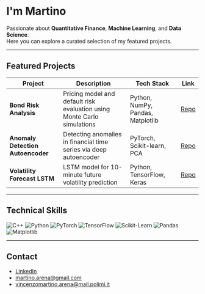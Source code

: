 # I'm Martino

Passionate about **Quantitative Finance**, **Machine Learning**, and **Data Science**.  
Here you can explore a curated selection of my featured projects.

---

## Featured Projects

| Project | Description | Tech Stack | Link |
|--------|-------------|-----------|------|
| **Bond Risk Analysis** | Pricing model and default risk evaluation using Monte Carlo simulations | Python, NumPy, Pandas, Matplotlib | [ Repo](https://github.com/YOUR_USERNAME/REPO_NAME) |
| **Anomaly Detection Autoencoder** | Detecting anomalies in financial time series via deep autoencoder | PyTorch, Scikit-learn, PCA | [ Repo](https://github.com/YOUR_USERNAME/REPO_NAME) |
| **Volatility Forecast LSTM** | LSTM model for 10-minute future volatility prediction | Python, TensorFlow, Keras | [ Repo](https://github.com/YOUR_USERNAME/REPO_NAME) |

---

## Technical Skills

![C++](https://img.shields.io/badge/C%2B%2B-Programming-blue?logo=cplusplus)
![Python](https://img.shields.io/badge/Python-3.10-blue?logo=python)
![PyTorch](https://img.shields.io/badge/PyTorch-Deep%20Learning-orange?logo=pytorch)
![TensorFlow](https://img.shields.io/badge/TensorFlow-Machine%20Learning-orange?logo=tensorflow)
![Scikit-Learn](https://img.shields.io/badge/Scikit--Learn-ML-yellow?logo=scikitlearn)
![Pandas](https://img.shields.io/badge/Pandas-Data%20Analysis-purple?logo=pandas)
![Matplotlib](https://img.shields.io/badge/Matplotlib-Visualization-green?logo=matplotlib)

---

## Contact

- [LinkedIn](https://www.linkedin.com/in/vincenzo-martino-arena/)  
- martino.arena@gmail.com
- vincenzomartino.arena@mail.polimi.it  

